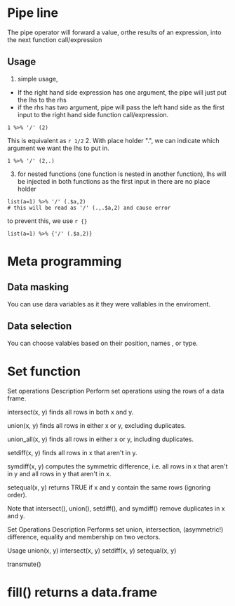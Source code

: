 # Pipe line
The pipe operator will forward a value, orthe results of an expression, into the next function call/expression
## Usage
1. simple usage,
- If the right hand side expression has one argument, the pipe will just put the lhs to the rhs
- if the rhs has two argument, pipe will pass the left hand side as the first input to the right hand side function call/expression.
```{r}
1 %>% '/' (2)
```
This is equivalent as `r 1/2` 
2. With place holder ".", we can indicate which argument we want the lhs to put in.
```{r}
1 %>% '/' (2,.)
```
3. for nested functions (one function is nested in another function), lhs will be injected in both functions as the first input in there are no place holder
```{r}
list(a=1) %>% '/' (.$a,2)
# this will be read as '/' (.,.$a,2) and cause error
```
to prevent this, we use `r {}`
```{r}
list(a=1) %>% {'/' (.$a,2)}
```

# Meta programming
## Data masking
You can use dara variables as it they were vallables in the enviroment.
## Data selection
You can choose valables based on their position, names , or type.

# Set function
Set operations
Description
Perform set operations using the rows of a data frame.

intersect(x, y) finds all rows in both x and y.

union(x, y) finds all rows in either x or y, excluding duplicates.

union_all(x, y) finds all rows in either x or y, including duplicates.

setdiff(x, y) finds all rows in x that aren't in y.

symdiff(x, y) computes the symmetric difference, i.e. all rows in x that aren't in y and all rows in y that aren't in x.

setequal(x, y) returns TRUE if x and y contain the same rows (ignoring order).

Note that intersect(), union(), setdiff(), and symdiff() remove duplicates in x and y.

Set Operations
Description
Performs set union, intersection, (asymmetric!) difference, equality and membership on two vectors.

Usage
union(x, y)
intersect(x, y)
setdiff(x, y)
setequal(x, y)

transmute()

# fill() returns a data.frame
